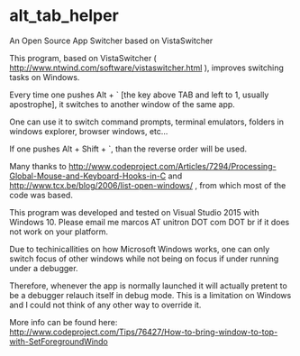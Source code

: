 # alt_tab_helper
An Open Source App Switcher based on VistaSwitcher


This program, based on VistaSwitcher ( http://www.ntwind.com/software/vistaswitcher.html ), improves switching tasks on Windows.

Every time one pushes Alt + ` [the key above TAB and left to 1, usually  apostrophe], it switches to another window of the same app.

One can use it to switch command prompts, terminal emulators, folders in windows explorer, browser windows, etc...

If one pushes Alt + Shift + `, than the reverse order will be used.

Many thanks to http://www.codeproject.com/Articles/7294/Processing-Global-Mouse-and-Keyboard-Hooks-in-C and http://www.tcx.be/blog/2006/list-open-windows/ ,
from which most of the code was based.

This program was developed and tested on Visual Studio 2015 with Windows 10. Please email me marcos AT unitron DOT com DOT br if it does not work on your platform.

Due to techinicallities on how Microsoft Windows works, one can only switch focus of other windows while not being on focus if under running under a debugger.

Therefore, whenever the app is normally launched it will actually pretent to be a debugger relauch itself in debug mode. 
This is a limitation on Windows and I could not think of any other way to override it.

More info can be found here: http://www.codeproject.com/Tips/76427/How-to-bring-window-to-top-with-SetForegroundWindo 
